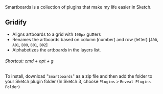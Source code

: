 Smartboards is a collection of plugins that make my life easier in Sketch.

## Gridify

* Aligns artboards to a grid with `100px` gutters
* Renames the artboards based on column (number) and row (letter) [`A00`, `A01`, `B00`, `B01`, `B02`]
* Alphabetizes the artboards in the layers list.

###### Shortcut: cmd + opt + g

To install, download "`Smartboards`" as a zip file and then add the folder to your Sketch plugin folder (In Sketch 3, choose `Plugins` > `Reveal Plugins Folder`)
